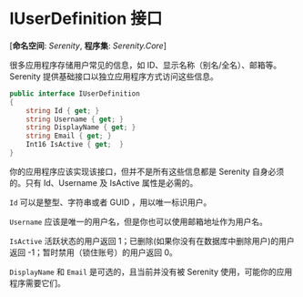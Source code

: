 # IUserDefinition 接口

[**命名空间**: *Serenity*, **程序集**: *Serenity.Core*]

很多应用程序存储用户常见的信息，如 ID、显示名称（别名/全名）、邮箱等。Serenity 提供基础接口以独立应用程序方式访问这些信息。

```cs
public interface IUserDefinition
{
    string Id { get; }
    string Username { get; }
    string DisplayName { get; }
    string Email { get; }
    Int16 IsActive { get;  }
}
```

你的应用程序应该实现该接口，但并不是所有这些信息都是 Serenity 自身必须的。只有 Id、Username 及 IsActive 属性是必需的。

`Id` 可以是整型、字符串或者 GUID ，用以唯一标识用户。

`Username` 应该是唯一的用户名，但是你也可以使用邮箱地址作为用户名。

`IsActive` 活跃状态的用户返回 1；已删除(如果你没有在数据库中删除用户)的用户返回 -1；暂时禁用（锁住账号）的用户返回 0。

`DisplayName` 和 `Email` 是可选的，且当前并没有被 Serenity 使用，可能你的应用程序需要它们。
